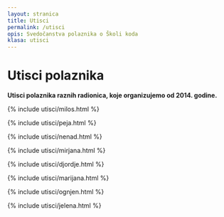 ```yaml
---
layout: stranica
title: Utisci
permalink: /utisci
opis: Svedočanstva polaznika o Školi koda
klasa: utisci
---
```


# Utisci polaznika

**Utisci polaznika raznih radionica, koje organizujemo od 2014. godine.**

{% include utisci/milos.html %}

{% include utisci/peja.html %}

{% include utisci/nenad.html %}

{% include utisci/mirjana.html %}

{% include utisci/djordje.html %}

{% include utisci/marijana.html %}

{% include utisci/ognjen.html %}

{% include utisci/jelena.html %}
